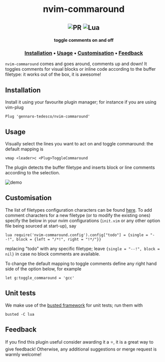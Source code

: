 <h1 align="center">
  nvim-commaround
</h1>

<h2 align="center">
  <img alt="PR" src="https://img.shields.io/badge/PRs-welcome-brightgreen.svg?style=flat"/>
  <img alt="Lua" src="https://img.shields.io/badge/lua-%232C2D72.svg?&style=flat&logo=lua&logoColor=white"/>
</h2>

<h4 align="center">toggle comments on and off</h4>

<h3 align="center">
  <a href="#Installation">Installation</a> •
  <a href="#Usage">Usage</a> •
  <a href="#Customisation">Customisation</a> •
  <a href="#Feedback">Feedback</a>
</h3>

`nvim-commaround` comes and goes around, comments up and down! It toggles comments for visual blocks or inline code according to the buffer filetype: it works out of the box, it is awesome!

## Installation
Install it using your favourite plugin manager; for instance if you are using vim-plug
```
Plug 'gennaro-tedesco/nvim-commaround'
```

## Usage
Visually select the lines you want to act on and toggle commaround: the default mapping is
```
vmap <leader>c <Plug>ToggleCommaround
```
The plugin detects the buffer filetype and inserts block or line comments according to the selection.

![demo](https://user-images.githubusercontent.com/15387611/116161815-c73fa480-a6f4-11eb-940f-a9a012cd8676.gif)

## Customisation
The list of filetypes configuration characters can be found [here](https://github.com/gennaro-tedesco/nvim-commaround/blob/master/lua/nvim-commaround/config.lua). To add comment characters for a new filetype (or to modify the existing ones) specify the below in your nvim configurations (`init.vim` or any other option file being sourced at start-up), say
```
lua require('nvim-commaround.config').config["todo"] = {single = "--!", block = {left = "/*!", right = "!*/"}}
```
replacing "todo" with any specific filetype; leave `{single = "--!", block = nil}` in case no block comments are available.

To change the default mapping to toggle comments define any right hand side of the option below, for example
```
let g:toggle_commaround = 'gcc'
```

## Unit tests
We make use of the [busted framework](https://olivinelabs.com/busted/) for unit tests; run them with
```
busted -C lua
```

## Feedback
If you find this plugin useful consider awarding it a ⭐, it is a great way to give feedback! Otherwise, any additional suggestions or merge request is warmly welcome!
